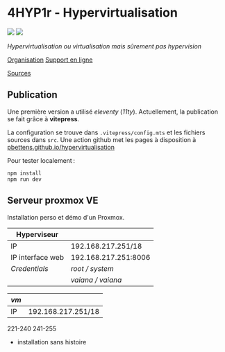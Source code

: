 # 4HYP1r - Hypervirtualisation

![](https://img.shields.io/badge/powered_by-hand-orange?style=for-the-badge) ![](https://img.shields.io/badge/with_♥-red?style=for-the-badge)

_Hypervirtualisation ou virtualisation mais sûrement pas hypervision_

[Organisation](src/organisation.md)
[Support en ligne](src/home.md)

[Sources](src/sources.md)

## Publication

Une première version a utilisé _eleventy_ (_11ty_). Actuellement, la publication se fait grâce à **vitepress**. 

La configuration se trouve dans `.vitepress/config.mts` et les fichiers sources dans `src`. Une action github met les pages à disposition à  
[pbettens.github.io/hypervirtualisation](https://pbettens.github.io/hypervirtualisation)

Pour tester localement : 

```
npm install 
npm run dev
```

## Serveur proxmox VE 

Installation perso et démo d'un Proxmox. 

|Hyperviseur ||
|--|--
| IP                | 192.168.217.251/18    |
| IP interface web  | 192.168.217.251:8006  |
| _Credentials_     | _root / system_       |
|                   | _vaiana / vaiana_     |

|_vm_||
|--|--
|IP                 | 192.168.217.251/18


221-240
241-255
- installation sans histoire

